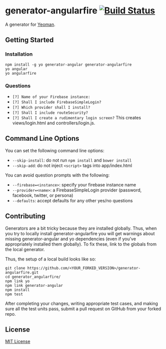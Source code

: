 generator-angularfire [![Build Status](https://secure.travis-ci.org/katowulf/generator-angularfire.png?branch=master)](https://travis-ci.org/katowulf/generator-angularfire)
=================================================

A generator for [Yeoman](http://yeoman.io).


Getting Started
---------------

### Installation

    npm install -g yo generator-angular generator-angularfire
    yo angular
    yo angularfire

### Questions

 * `[?] Name of your Firebase instance:`
 * `[?] Shall I include FirebaseSimpleLogin?`
 * `[?] Which provider shall I install?`
 * `[?] Shall I include routeSecurity?`
 * `[?] Shall I create a rudimentary login screen?` This creates views/login.html and controllers/login.js.


Command Line Options
--------------------

You can set the following command line options:

 * `--skip-install`: do not run `npm install` and `bower install`
 * `--skip-add`: do not inject `<script>` tags into app/index.html

You can avoid question prompts with the following:

 * `--firebase=<instance>`: specify your firebase instance name
 * `--provider=<name>`: a FirebaseSimpleLogin provider (password, facebook, twitter, or persona)
 * `--defaults`: accept defaults for any other yes/no questions

Contributing
------------

Generators are a bit tricky because they are installed globally. Thus, when you try to locally install generator-angularfire
you will get warnings about missing generator-angular and yo dependencies (even if you've appropriately installed them
globally). To fix these, link to the globals from the local generator.

Thus, the setup of a local build looks like so:

    git clone https://github.com/<YOUR_FORKED_VERSION>/generator-angularfire.git
    cd generator_angularfire/
    npm link yo
    npm link generator-angular
    npm install
    npm test

After completing your changes, writing appropriate test cases, and making sure all the test units pass, submit
a pull request on GitHub from your forked repo.

License
-------

[MIT License](http://firebase.mit-license.org/)
